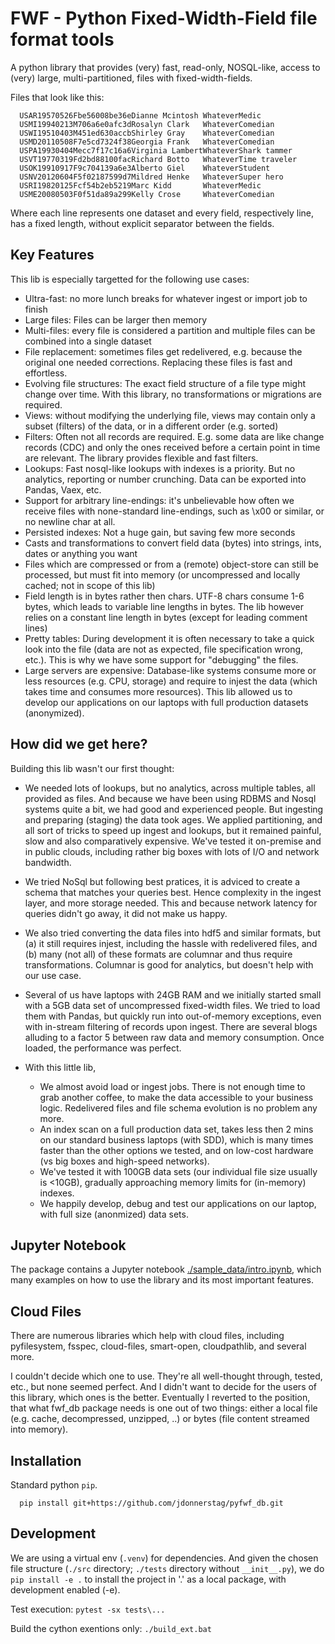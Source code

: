 # FWF - Python Fixed-Width-Field file format tools

A python library that provides (very) fast, read-only, NOSQL-like, access
to (very) large, multi-partitioned, files with fixed-width-fields.

Files that look like this:

```
  USAR19570526Fbe56008be36eDianne Mcintosh WhateverMedic
  USMI19940213M706a6e0afc3dRosalyn Clark   WhateverComedian
  USWI19510403M451ed630accbShirley Gray    WhateverComedian
  USMD20110508F7e5cd7324f38Georgia Frank   WhateverComedian
  USPA19930404Mecc7f17c16a6Virginia LambertWhateverShark tammer
  USVT19770319Fd2bd88100facRichard Botto   WhateverTime traveler
  USOK19910917F9c704139a6e3Alberto Giel    WhateverStudent
  USNV20120604F5f02187599d7Mildred Henke   WhateverSuper hero
  USRI19820125Fcf54b2eb5219Marc Kidd       WhateverMedic
  USME20080503F0f51da89a299Kelly Crose     WhateverComedian
```

Where each line represents one dataset and every field, respectively
line, has a fixed length, without explicit separator between the fields.

## Key Features

This lib is especially targetted for the following use cases:

- Ultra-fast: no more lunch breaks for whatever ingest or import job to finish
- Large files: Files can be larger then memory
- Multi-files: every file is considered a partition and multiple files can be
  combined into a single dataset
- File replacement: sometimes files get redelivered, e.g. because the original one
  needed corrections. Replacing these files is fast and effortless.
- Evolving file structures: The exact field structure of a file type might change
  over time. With this library, no transformations or migrations are required.
- Views: without modifying the underlying file, views may contain only a subset
  (filters) of the data, or in a different order (e.g. sorted)
- Filters: Often not all records are required. E.g. some data are like change
  records (CDC) and only the ones received before a certain point in time are
  relevant. The library provides flexible and fast filters.
- Lookups: Fast nosql-like lookups with indexes is a priority. But no analytics,
  reporting or number crunching. Data can be exported into Pandas, Vaex, etc.
- Support for arbitrary line-endings: it's unbelievable how often we receive files
  with none-standard line-endings, such as \x00 or similar, or no newline char at all.
- Persisted indexes: Not a huge gain, but saving few more seconds
- Casts and transformations to convert field data (bytes) into strings, ints,
  dates or anything you want
- Files which are compressed or from a (remote) object-store can still be processed, but
  must fit into memory (or uncompressed and locally cached; not in scope of this lib)
- Field length is in bytes rather then chars. UTF-8 chars consume 1-6 bytes, which
  leads to variable line lengths in bytes. The lib however relies on a constant line
  length in bytes (except for leading comment lines)
- Pretty tables: During development it is often necessary to take a quick look
  into the file (data are not as expected, file specification wrong, etc.). This
  is why we have some support for "debugging" the files.
- Large servers are expensive: Database-like systems consume more or less resources
  (e.g. CPU, storage) and require to injest the data (which takes time and consumes
  more resources). This lib allowed us to develop our applications on our
  laptops with full production datasets (anonymized).


## How did we get here?

Building this lib wasn't our first thought:

- We needed lots of lookups, but no analytics, across multiple tables, all provided
  as files. And because we have been using RDBMS and Nosql systems quite a bit, we
  had good and experienced people. But ingesting and preparing (staging) the data
  took ages. We applied partitioning, and all sort of tricks to speed up ingest
  and lookups, but it remained painful, slow and also comparatively expensive.
  We've tested it on-premise and in public clouds, including rather big boxes with
  lots of I/O and network bandwidth.
- We tried NoSql but following best pratices, it is adviced to create a
  schema that matches your queries best. Hence complexity in the ingest
  layer, and more storage needed. This and because network latency for queries
  didn't go away, it did not make us happy.
- We also tried converting the data files into hdf5 and similar formats, but
  (a) it still requires injest, including the hassle with redelivered files,
  and (b) many (not all) of these formats are columnar and thus require
  transformations. Columnar is good for analytics, but doesn't help with our use case.
- Several of us have laptops with 24GB RAM and we initially started small with
  a 5GB data set of uncompressed fixed-width files. We tried to load them with
  Pandas, but quickly run into out-of-memory exceptions, even with in-stream
  filtering of records upon ingest. There are several blogs alluding to a
  factor 5 between raw data and memory consumption. Once loaded, the performance
  was perfect.
- With this little lib,

   - We almost avoid load or ingest jobs. There is not enough time to grab another
     coffee, to make the data accessible to your business logic. Redelivered files
     and file schema evolution is no problem any more.
   - An index scan on a full production data set, takes less then 2 mins on our
     standard business laptops (with SDD), which is many times faster than the
     other options we tested, and on low-cost hardware (vs big boxes and
     high-speed networks).
   - We've tested it with 100GB data sets (our individual file size usually is <10GB),
     gradually approaching memory limits for (in-memory) indexes.
   - We happily develop, debug and test our applications on our laptop, with
     full size (anonmized) data sets.


## Jupyter Notebook

The package contains a Jupyter notebook [./sample_data/intro.ipynb](./sample_data/intro.ipynb),
which many examples on how to use the library and its most important features.

## Cloud Files

There are numerous libraries which help with cloud files, including pyfilesystem, fsspec,
cloud-files, smart-open, cloudpathlib, and several more.

I couldn't decide which one to use. They're all well-thought through, tested, etc., but
none seemed perfect. And I didn't want to decide for the users of this library, which
ones is the better. Eventually I reverted to the position, that what fwf_db package
needs is one out of two things: either a local file (e.g. cache, decompressed, unzipped, ..)
or bytes (file content streamed into memory).

## Installation

Standard python `pip`.

```
  pip install git+https://github.com/jdonnerstag/pyfwf_db.git
```

## Development

We are using a virtual env (`.venv`) for dependencies. And given the chosen
file structure (`./src` directory; `./tests` directory without `__init__.py`), we do
`pip install -e .` to install the project in '.' as a local package, with
development enabled (-e).

Test execution: `pytest -sx tests\...`

Build the cython exentions only: `./build_ext.bat`
